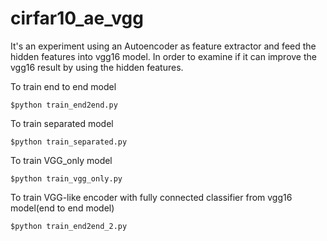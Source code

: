 # cirfar10_ae_vgg
It's an experiment using an Autoencoder as feature extractor and feed the hidden features into vgg16 model.
In order to examine if it can improve the vgg16 result by using the hidden features.

To train end to end model

    $python train_end2end.py

To train separated model

    $python train_separated.py

To train VGG_only model

    $python train_vgg_only.py

To train VGG-like encoder with fully connected classifier from vgg16 model(end to end model)

    $python train_end2end_2.py
